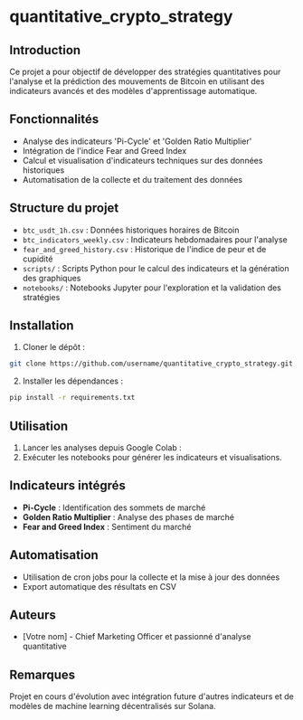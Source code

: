 # quantitative_crypto_strategy

## Introduction
Ce projet a pour objectif de développer des stratégies quantitatives pour l'analyse et la prédiction des mouvements de Bitcoin en utilisant des indicateurs avancés et des modèles d'apprentissage automatique.

## Fonctionnalités
- Analyse des indicateurs 'Pi-Cycle' et 'Golden Ratio Multiplier'
- Intégration de l'indice Fear and Greed Index
- Calcul et visualisation d'indicateurs techniques sur des données historiques
- Automatisation de la collecte et du traitement des données

## Structure du projet
- `btc_usdt_1h.csv` : Données historiques horaires de Bitcoin
- `btc_indicators_weekly.csv` : Indicateurs hebdomadaires pour l'analyse
- `fear_and_greed_history.csv` : Historique de l'indice de peur et de cupidité
- `scripts/` : Scripts Python pour le calcul des indicateurs et la génération des graphiques
- `notebooks/` : Notebooks Jupyter pour l'exploration et la validation des stratégies

## Installation
1. Cloner le dépôt :
```bash
git clone https://github.com/username/quantitative_crypto_strategy.git
```
2. Installer les dépendances :
```bash
pip install -r requirements.txt
```

## Utilisation
1. Lancer les analyses depuis Google Colab :
2. Exécuter les notebooks pour générer les indicateurs et visualisations.

## Indicateurs intégrés
- **Pi-Cycle** : Identification des sommets de marché
- **Golden Ratio Multiplier** : Analyse des phases de marché
- **Fear and Greed Index** : Sentiment du marché

## Automatisation
- Utilisation de cron jobs pour la collecte et la mise à jour des données
- Export automatique des résultats en CSV

## Auteurs
- [Votre nom] - Chief Marketing Officer et passionné d'analyse quantitative

## Remarques
Projet en cours d'évolution avec intégration future d'autres indicateurs et de modèles de machine learning décentralisés sur Solana.
